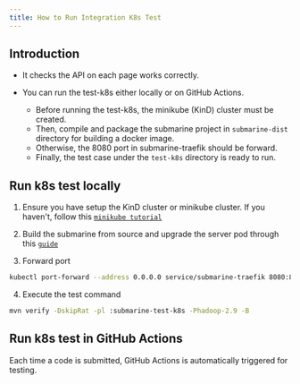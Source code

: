 ```yaml
---
title: How to Run Integration K8s Test
---
```


<!---
  Licensed under the Apache License, Version 2.0 (the "License");
  you may not use this file except in compliance with the License.
  You may obtain a copy of the License at

   http://www.apache.org/licenses/LICENSE-2.0

  Unless required by applicable law or agreed to in writing, software
  distributed under the License is distributed on an "AS IS" BASIS,
  WITHOUT WARRANTIES OR CONDITIONS OF ANY KIND, either express or implied.
  See the License for the specific language governing permissions and
  limitations under the License. See accompanying LICENSE file.
-->

## Introduction

* It checks the API on each page works correctly.

* You can run the test-k8s either locally or on GitHub Actions.
  * Before running the test-k8s, the minikube (KinD) cluster must be created. 
  * Then, compile and package the submarine project in `submarine-dist` directory for building a docker image. 
  * Otherwise, the 8080 port in submarine-traefik should be forward. 
  * Finally, the test case under the `test-k8s` directory is ready to run.

## Run k8s test locally

1. Ensure you have setup the KinD cluster or minikube cluster. If you haven't, follow this [`minikube tutorial`](https://minikube.sigs.k8s.io/docs/start/)

2. Build the submarine from source and upgrade the server pod through this [`guide`](./Development/#build-from-source)

3. Forward port

  ```bash
  kubectl port-forward --address 0.0.0.0 service/submarine-traefik 8080:80
  ```

4. Execute the test command

  ```bash
  mvn verify -DskipRat -pl :submarine-test-k8s -Phadoop-2.9 -B
  ```

## Run k8s test in GitHub Actions

Each time a code is submitted, GitHub Actions is automatically triggered for testing.
